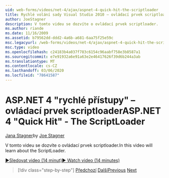 ```yaml
---
uid: web-forms/videos/net-4/ajax/aspnet-4-quick-hit-the-scriptloader
title: Rychlé volání sady Visual Studio 2010 – ovládací prvek scriptloader | Microsoft Docs
author: JoeStagner
description: V tomto videu se dozvíte o ovládací prvek scriptloader.
ms.author: riande
ms.date: 11/16/2009
ms.assetid: b79562dd-ddd2-4a6b-a681-6aa75f25e59c
msc.legacyurl: /web-forms/videos/net-4/ajax/aspnet-4-quick-hit-the-scriptloader
msc.type: video
ms.openlocfilehash: c24183b4a037f783c6154c96aabf758e3b8587a1
ms.sourcegitcommit: e7e91932a6e91a63e2e46417626f39d6b244a3ab
ms.translationtype: MT
ms.contentlocale: cs-CZ
ms.lasthandoff: 03/06/2020
ms.locfileid: "78641587"
---
```

# <a name="aspnet-4-quick-hit---the-scriptloader"></a><span data-ttu-id="f8447-103">ASP.NET 4 "rychlé přístupy" – ovládací prvek scriptloader</span><span class="sxs-lookup"><span data-stu-id="f8447-103">ASP.NET 4 "Quick Hit" - The ScriptLoader</span></span>

<span data-ttu-id="f8447-104">[Jana Stagner](https://github.com/JoeStagner)</span><span class="sxs-lookup"><span data-stu-id="f8447-104">by [Joe Stagner](https://github.com/JoeStagner)</span></span>

<span data-ttu-id="f8447-105">V tomto videu se dozvíte o ovládací prvek scriptloader.</span><span class="sxs-lookup"><span data-stu-id="f8447-105">In this video will learn about the ScriptLoader.</span></span>

[<span data-ttu-id="f8447-106">&#9654;Sledovat video (14 minut)</span><span class="sxs-lookup"><span data-stu-id="f8447-106">&#9654; Watch video (14 minutes)</span></span>](https://channel9.msdn.com/Blogs/ASP-NET-Site-Videos/aspnet-4-quick-hit-the-scriptloader)

> [!div class="step-by-step"]
> <span data-ttu-id="f8447-107">[Předchozí](aspnet-4-quick-hit-imperative-javascript-syntax-for-microsoft-client-side-controls.md)
> [Další](aspnet-4-quick-hit-jquery-syntax-for-microsoft-ajax.md)</span><span class="sxs-lookup"><span data-stu-id="f8447-107">[Previous](aspnet-4-quick-hit-imperative-javascript-syntax-for-microsoft-client-side-controls.md)
[Next](aspnet-4-quick-hit-jquery-syntax-for-microsoft-ajax.md)</span></span>
